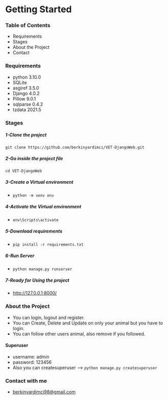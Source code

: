 # Getting Started

### Table of Contents
- Requirements
- Stages
- About the Project
- Contact


### Requirements
- python 3.10.0
- SQLite
- asgiref 3.5.0
- Django 4.0.2  
- Pillow 9.0.1  
- sqlparse 0.4.2
- tzdata 2021.5 

### Stages
##### 1-Clone the project
` git clone https://github.com/berkinyardimci/VET-DjangoWeb.git `

##### 2-Go inside the project file
`cd VET-DjangoWeb`

##### 3-Create a Virtual environment
- `python -m venv env`

##### 4-Activate the Virtual environment
- `env\Scripts\activate`

##### 5-Download requirements
- `pip install -r requirements.txt`

##### 6-Run Server
- `python manage.py runserver`

##### 7-Ready for Using the project
- http://127.0.0.1:8000/
 

### About the Project
- You can login, logout and register.
- You can Create, Delete and Update on only your animal but you have to login.
- You can follow other users animal, also remove if you followed.

#### Superuser
- username: admin
- password: 123456
- Also you can createsuperuser --> `python manage.py createsuperuser`

### Contact with me
- berkinyardimci98@gmail.com
